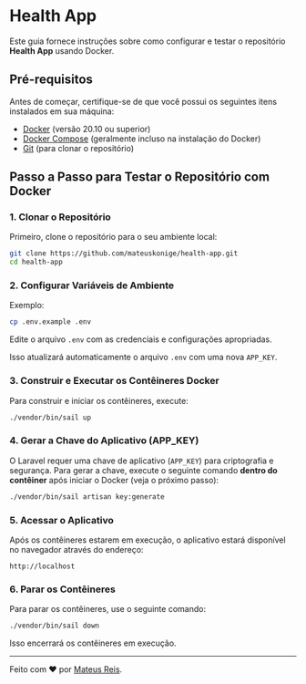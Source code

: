 # Health App

Este guia fornece instruções sobre como configurar e testar o repositório **Health App** usando Docker.

## Pré-requisitos

Antes de começar, certifique-se de que você possui os seguintes itens instalados em sua máquina:

- [Docker](https://www.docker.com/) (versão 20.10 ou superior)
- [Docker Compose](https://docs.docker.com/compose/) (geralmente incluso na instalação do Docker)
- [Git](https://git-scm.com/) (para clonar o repositório)

## Passo a Passo para Testar o Repositório com Docker

### 1. Clonar o Repositório

Primeiro, clone o repositório para o seu ambiente local:

```bash
git clone https://github.com/mateuskonige/health-app.git
cd health-app
```

### 2. Configurar Variáveis de Ambiente

Exemplo:

```bash
cp .env.example .env
```

Edite o arquivo `.env` com as credenciais e configurações apropriadas.

Isso atualizará automaticamente o arquivo `.env` com uma nova `APP_KEY`.

### 3. Construir e Executar os Contêineres Docker

Para construir e iniciar os contêineres, execute:

```bash
./vendor/bin/sail up
```

### 4. Gerar a Chave do Aplicativo (APP_KEY)

O Laravel requer uma chave de aplicativo (`APP_KEY`) para criptografia e segurança. Para gerar a chave, execute o seguinte comando **dentro do contêiner** após iniciar o Docker (veja o próximo passo):

```bash
./vendor/bin/sail artisan key:generate
```

### 5. Acessar o Aplicativo

Após os contêineres estarem em execução, o aplicativo estará disponível no navegador através do endereço:

```
http://localhost
```

### 6. Parar os Contêineres

Para parar os contêineres, use o seguinte comando:

```bash
./vendor/bin/sail down
```

Isso encerrará os contêineres em execução.

---

Feito com ❤️ por [Mateus Reis](https://github.com/mateuskonige).


